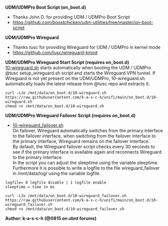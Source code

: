 

<b>UDM/UDMPro Boot Script (on_boot.d)</b>
- Thanks John D. for providing UDM / UDMPro Boot Script
- https://github.com/boostchicken/udm-utilities/tree/master/on-boot-script

<b>UDM/UDMPro Wireguard</b>
- Thanks tusc for providing Wireguard for UDM / UDMPro in kernel mode
- https://github.com/tusc/wireguard-kmod

<b>UDM/UDMPro Wireguard Start Script (requires on_boot.d)</b><br>
<a href="https://github.com/k-a-s-c-h/unifi/blob/main/on_boot.d/10-wireguard.sh">10-wireguard.sh</a> starts automatically when booting the UDM / UDMPro @tusc setup_wireguard.sh script and starts the Wireguard VPN tunnel. If Wireguard is not yet present on the UDM/UDMPro, 10-wireguard.sh automatically loads the latest release from @tusc repo and extracts it.
```
curl -LJo /mnt/data/on_boot.d/10-wireguard.sh https://raw.githubusercontent.com/k-a-s-c-h/unifi/main/on_boot.d/10-wireguard.sh
chmod +x /mnt/data/on_boot.d/10-wireguard.sh
```

<b>UDM/UDMPro Wireguard Failover Script (requires on_boot.d)</b>
- <a href="https://github.com/k-a-s-c-h/unifi/blob/main/on_boot.d/10-wireguard_failover.sh">10-wireguard_failover.sh</a><br>
On failover, Wireguard automatically switches from the primary interface to the failover interface, when switching from the failover interface to the primary interface, Wireguard remains on the failover interface.<br>
By default, the Wireguard failover script checks every 30 seconds to see if the primary interface is available again and reconnects Wireguard to the primary interface.<br>
In the script you can adjust the sleeptime using the variable sleeptime. Furthermore it is possible to write a logfile to the file wireguard_failover in /mnt/data/log/ using the variable logfile.

```
logfile= 0 logfile disable | 1 logfile enable
sleeptime = time in ms
```

```
curl -LJo /mnt/data/on_boot.d/10-wireguard_failover.sh https://raw.githubusercontent.com/k-a-s-c-h/unifi/main/on_boot.d/10-wireguard_failover.sh
chmod +x /mnt/data/on_boot.d/10-wireguard_failover.sh
```
<b>Author: k-a-s-c-h (@0815 on ubnt forums)</b>
